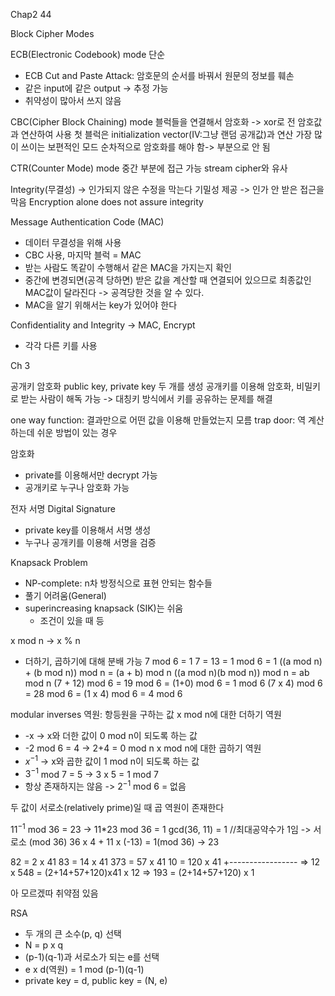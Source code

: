 Chap2 44

Block Cipher Modes

ECB(Electronic Codebook) mode
단순
- ECB Cut and Paste Attack: 암호문의 순서를 바꿔서 원문의 정보를 훼손
- 같은 input에 같은 output -> 추정 가능
- 취약성이 많아서 쓰지 않음

CBC(Cipher Block Chaining) mode
블럭들을 연결해서 암호화 -> xor로 전 암호값과 연산하여 사용
첫 블럭은 initialization vector(IV:그냥 랜덤 공개값)과 연산
가장 많이 쓰이는 보편적인 모드
순차적으로 암호화를 해야 함-> 부분으로 안 됨

CTR(Counter Mode) mode
중간 부분에 접근 가능
stream cipher와 유사

Integrity(무결성) -> 인가되지 않은 수정을 막는다
기밀성 제공 -> 인가 안 받은 접근을 막음
Encryption alone does not assure integrity

Message Authentication Code (MAC)
- 데이터 무결성을 위해 사용
- CBC 사용, 마지막 블럭 = MAC
- 받는 사람도 똑같이 수행해서 같은 MAC을 가지는지 확인
- 중간에 변경되면(공격 당하면) 받은 값을 계산할 때 연결되어 있으므로 최종값인 MAC값이 달라진다 -> 공격당한 것을 알 수 있다.
- MAC을 알기 위해서는 key가 있어야 한다

Confidentiality and Integrity -> MAC, Encrypt
- 각각 다른 키를 사용

Ch 3

공개키 암호화
public key, private key 두 개를 생성
공개키를 이용해 암호화, 비밀키로 받는 사람이 해독 가능
-> 대칭키 방식에서 키를 공유하는 문제를 해결

one way function: 결과만으로 어떤 값을 이용해 만들었는지 모름
trap door: 역 계산하는데 쉬운 방법이 있는 경우

암호화
- private를 이용해서만 decrypt 가능
- 공개키로 누구나 암호화 가능

전자 서명 Digital Signature
- private key를 이용해서 서명 생성
- 누구나 공개키를 이용해 서명을 검증

Knapsack Problem
- NP-complete: n차 방정식으로 표현 안되는 함수들
- 풀기 어려움(General)
- superincreasing knapsack (SIK)는 쉬움
	- 조건이 있을 때 등

x mod n -> x % n
- 더하기, 곱하기에 대해 분배 가능
7 mod 6 = 1
7 = 13 = 1 mod 6 = 1
((a mod n) + (b mod n)) mod n = (a + b) mod n
((a mod n)(b mod n)) mod n = ab mod n
(7 + 12) mod 6 = 19 mod 6 = (1+0) mod 6 = 1 mod 6
(7 x 4) mod 6 = 28 mod 6 = (1 x 4) mod 6 = 4 mod 6

modular inverses 역원: 항등원을 구하는 값
x mod n에 대한 더하기 역원
- -x -> x와 더한 값이 0 mod n이 되도록 하는 값
- -2 mod 6 = 4 -> 2+4 = 0 mod n
x mod n에 대한 곱하기 역원
- $x^{-1}$ -> x와 곱한 값이 1 mod n이 되도록 하는 값
- $3^{-1}$ mod 7 = 5 -> 3 x 5 = 1 mod 7
- 항상 존재하지는 않음 -> $2^{-1}$ mod 6 = 없음

두 값이 서로소(relatively prime)일 때 곱 역원이 존재한다

$11^{-1}$ mod 36 = 23 -> 11\*23 mod 36 = 1
gcd(36, 11) = 1 //최대공약수가 1임 -> 서로소
(mod 36) 36 x 4 + 11 x (-13) = 1(mod 36)
-> 23

82 = 2 x 41
83 = 14 x 41
373 = 57 x 41
10 = 120 x 41
+-----------------
=> 12 x 548 = (2+14+57+120)x41 x 12
=> 193 = (2+14+57+120) x 1

아 모르겠따
취약점 있음

RSA
- 두 개의 큰 소수(p, q) 선택
- N = p x q
- (p-1)(q-1)과 서로소가 되는 e를 선택
- e x d(역원) = 1 mod (p-1)(q-1)
- private key = d, public key = (N, e)

